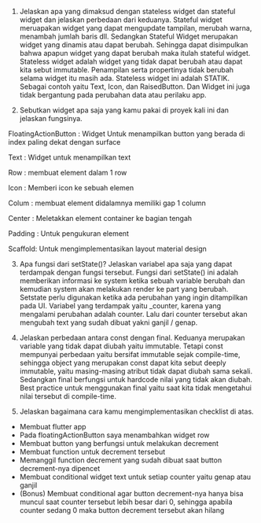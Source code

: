 1. Jelaskan apa yang dimaksud dengan stateless widget dan stateful widget dan jelaskan perbedaan dari keduanya.
Stateful widget meruapakan widget yang dapat mengupdate tampilan, merubah warna, menambah jumlah baris dll. Sedangkan Stateful Widget merupakan widget yang dinamis atau dapat berubah. Sehingga dapat disimpulkan bahwa apapun widget yang dapat berubah maka itulah stateful widget. Stateless widget adalah widget yang tidak dapat berubah atau dapat kita sebut immutable. Penampilan serta propertinya tidak berubah selama widget itu masih ada. Stateless widget ini adalah STATIK. Sebagai contoh yaitu Text, Icon, dan RaisedButton. Dan Widget ini juga tidak bergantung pada perubahan data atau perilaku app.

2. Sebutkan widget apa saja yang kamu pakai di proyek kali ini dan jelaskan fungsinya.
 
FloatingActionButton : Widget Untuk menampilkan button yang berada di index paling dekat dengan surface

Text : Widget untuk menampilkan text

Row : membuat element dalam 1 row

Icon : Memberi icon ke sebuah elemen

Colum : membuat element didalamnya memiliki gap 1 column

Center : Meletakkan element container ke bagian tengah

Padding : Untuk pengukuran element

Scaffold: Untuk mengimplementasikan layout material design

3. Apa fungsi dari setState()? Jelaskan variabel apa saja yang dapat terdampak dengan fungsi tersebut.
Fungsi dari setState() ini adalah memberikan informasi ke system ketika sebuah variable berubah dan kemudian system akan melakukan render ke part yang berubah. Setstate perlu digunakan ketika ada perubahan yang ingin ditampilkan pada UI. Variabel yang terdampak yaitu _counter, karena yang mengalami perubahan adalah counter. Lalu dari counter tersebut akan mengubah text yang sudah dibuat yakni ganjil / genap.

4. Jelaskan perbedaan antara const dengan final.
Keduanya merupakan variable yang tidak dapat diubah yaitu immutable. Tetapi const mempunyai perbedaan yaitu bersifat immutable sejak compile-time, sehingga object yang merupakan const dapat kita sebut deeply immutable, yaitu masing-masing atribut tidak dapat diubah sama sekali. Sedangkan final berfungsi untuk hardcode nilai yang tidak akan diubah. Best practice untuk menggunakan final yaitu saat kita tidak mengetahui nilai tersebut di compile-time.

5. Jelaskan bagaimana cara kamu mengimplementasikan checklist di atas.
- Membuat flutter app
- Pada floatingActionButton saya menambahkan widget row
- Membuat button yang berfungsi untuk melakukan decrement
- Membuat function untuk decrement tersebut
- Memanggil function decrement yang sudah dibuat saat button decrement-nya dipencet
- Membuat conditional widget text untuk setiap counter yaitu genap atau ganjil
- (Bonus) Membuat conditional agar button decrement-nya hanya bisa muncul saat counter tersebut lebih besar dari 0, sehingga apabila counter sedang 0 maka button decrement tersebut akan hilang
